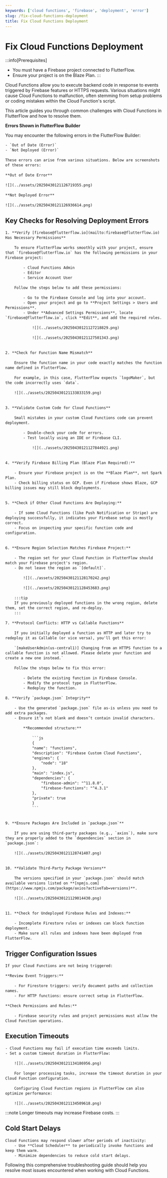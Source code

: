 ```yaml
---
keywords: ['cloud functions', 'firebase', 'deployment', 'error']
slug: /fix-cloud-functions-deployment
title: Fix Cloud Functions Deployment
---
```


# Fix Cloud Functions Deployment

:::info[Prerequisites]
- You must have a Firebase project connected to FlutterFlow.
- Ensure your project is on the Blaze Plan.
::: 

Cloud Functions allow you to execute backend code in response to events triggered by Firebase features or HTTPS requests. Various situations might cause Cloud Functions to malfunction, often stemming from setup problems or coding mistakes within the Cloud Function's script.

This article guides you through common challenges with Cloud Functions in FlutterFlow and how to resolve them.

**Errors Shown in FlutterFlow Builder**

You may encounter the following errors in the FlutterFlow Builder:

    - `Out of Date (Error)`
    - `Not Deployed (Error)`

    These errors can arise from various situations. Below are screenshots of these errors:

    **Out of Date Error**

    ![](../assets/20250430121126719355.png)

    **Not Deployed Error**

    ![](../assets/20250430121126936614.png)


## Key Checks for Resolving Deployment Errors

    1. **Verify [firebase@flutterflow.io](mailto:firebase@flutterflow.io) Has Necessary Permissions**

        To ensure FlutterFlow works smoothly with your project, ensure that `firebase@flutterflow.io` has the following permissions in your Firebase project:

            - Cloud Functions Admin
            - Editor
            - Service Account User

        Follow the steps below to add these permissions:

            - Go to the Firebase Console and log into your account.
            - Open your project and go to **Project Settings > Users and Permissions**.
            - Under **Advanced Settings Permissions**, locate `firebase@flutterflow.io`, click **Edit**, and add the required roles.

                ![](../assets/20250430121127218829.png)

                ![](../assets/20250430121127501343.png)


    2. **Check for Function Name Mismatch**

        Ensure the function name in your code exactly matches the function name defined in FlutterFlow.

        For example, in this case, FlutterFlow expects `logoMaker`, but the code incorrectly uses `data`.

        ![](../assets/20250430121133833159.png)


    3. **Validate Custom Code for Cloud Functions**

        Small mistakes in your custom Cloud Functions code can prevent deployment.

            - Double-check your code for errors.
            - Test locally using an IDE or Firebase CLI.

                ![](../assets/20250430121127844921.png)


    4. **Verify Firebase Billing Plan (Blaze Plan Required):**

        - Ensure your Firebase project is on the **Blaze Plan**, not Spark Plan.
        - Check billing status on GCP. Even if Firebase shows Blaze, GCP billing issues may still block deployments.


    5. **Check if Other Cloud Functions Are Deploying:** 

        - If some Cloud Functions (like Push Notification or Stripe) are deploying successfully, it indicates your Firebase setup is mostly correct.
        - Focus on inspecting your specific function code and configuration.


    6. **Ensure Region Selection Matches Firebase Project:**

        - The region set for your Cloud Function in FlutterFlow should match your Firebase project's region.
        - Do not leave the region as `[default]`.

            ![](../assets/20250430121128170242.png)

            ![](../assets/20250430121128453683.png)

        :::tip
        If you previously deployed functions in the wrong region, delete them, set the correct region, and re-deploy.
        :::

    7. **Protocol Conflicts: HTTP vs Callable Functions**

        If you initially deployed a function as HTTP and later try to redeploy it as Callable (or vice versa), you'll get this error:

        `[makeUserAdmin(us-central1)] Changing from an HTTPS function to a callable function is not allowed. Please delete your function and create a new one instead.`

        Follow the steps below to fix this error:

            - Delete the existing function in Firebase Console.
            - Modify the protocol type in FlutterFlow.
            - Redeploy the function.

    8. **Verify `package.json` Integrity**

        - Use the generated `package.json` file as-is unless you need to add extra packages.
        - Ensure it’s not blank and doesn’t contain invalid characters.

            **Recommended structure:**

                ```js
                {
                "name": "functions",
                "description": "Firebase Custom Cloud Functions",
                "engines": {
                    "node": "18"
                },
                "main": "index.js",
                "dependencies": {
                    "firebase-admin": "^11.8.0",
                    "firebase-functions": "^4.3.1"
                },
                "private": true
                }
                ```


    9. **Ensure Packages Are Included in `package.json`**

        If you are using third-party packages (e.g., `axios`), make sure they are properly added to the `dependencies` section in `package.json`:

        ![](../assets/20250430121128741407.png)


    10. **Validate Third-Party Package Versions**

        The versions specified in your `package.json` should match available versions listed on **[npmjs.com](https://www.npmjs.com/package/axios?activeTab=versions)**.

        ![](../assets/20250430121129014430.png)


    11. **Check for Undeployed Firebase Rules and Indexes:**

        - Incomplete Firestore rules or indexes can block function deployment.
        - Make sure all rules and indexes have been deployed from FlutterFlow.


## Trigger Configuration Issues

    If your Cloud Functions are not being triggered:

    **Review Event Triggers:**

        - For Firestore triggers: verify document paths and collection names.
        - For HTTP functions: ensure correct setup in FlutterFlow.

    **Check Permissions and Rules:**

        - Firebase security rules and project permissions must allow the Cloud Function operations.

## Execution Timeouts

    - Cloud Functions may fail if execution time exceeds limits.
    - Set a custom timeout duration in FlutterFlow:

        ![](../assets/20250430121134186956.png)

        For longer processing tasks, increase the timeout duration in your Cloud Function configuration.

        Configuring Cloud Function regions in FlutterFlow can also optimize performance:

        ![](../assets/20250430121134509618.png)

:::note
Longer timeouts may increase Firebase costs.
:::

## Cold Start Delays

    Cloud Functions may respond slower after periods of inactivity:
        - Use **Cloud Scheduler** to periodically invoke functions and keep them warm.
        - Minimize dependencies to reduce cold start delays.

Following this comprehensive troubleshooting guide should help you resolve most issues encountered when working with Cloud Functions.
